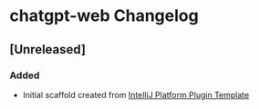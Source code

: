 <!-- Keep a Changelog guide -> https://keepachangelog.com -->

# chatgpt-web Changelog

## [Unreleased]
### Added
- Initial scaffold created from [IntelliJ Platform Plugin Template](https://github.com/JetBrains/intellij-platform-plugin-template)
